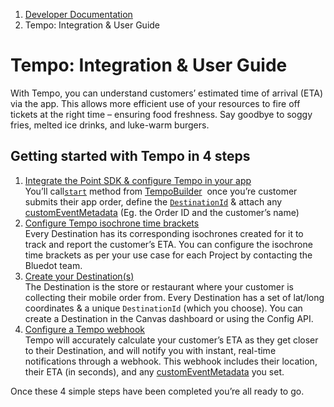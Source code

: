 1.  [Developer Documentation](https://docs.bluedot.io)
2.  Tempo: Integration & User Guide

Tempo: Integration & User Guide
===============================

With Tempo, you can understand customers’ estimated time of arrival (ETA) via the app. This allows more efficient use of your resources to fire off tickets at the right time – ensuring food freshness. Say goodbye to soggy fries, melted ice drinks, and luke-warm burgers.

Getting started with Tempo in 4 steps
-------------------------------------

1.  [Integrate the Point SDK & configure Tempo in your app](https://docs.bluedot.io/tempo/integrate-the-point-sdk-configure-tempo-in-your-app/)  
    You’ll call[`start`](https://android-docs.bluedot.io/-bluedot-s-d-k/au.com.bluedot.point.net.engine/-tempo-service/-tempo-builder/start.html) method from [TempoBuilder](https://android-docs.bluedot.io/-bluedot-s-d-k/au.com.bluedot.point.net.engine/-tempo-service/-tempo-builder/index.html)  once you’re customer submits their app order, define the [`DestinationId`](https://android-docs.bluedot.io/-bluedot-s-d-k/au.com.bluedot.point.net.engine/-tempo-service/-tempo-builder/destination-id.html) & attach any [customEventMetadata](https://docs.bluedot.io/custom-event-metadata/) (Eg. the Order ID and the customer’s name)
2.  [Configure Tempo isochrone time brackets](https://docs.bluedot.io/tempo/configure-tempo-isochrone-time-brackets/)  
    Every Destination has its corresponding isochrones created for it to track and report the customer’s ETA. You can configure the isochrone time brackets as per your use case for each Project by contacting the Bluedot team.
3.  [Create your Destination(s)](https://docs.bluedot.io/tempo/create-your-destinations/)  
    The Destination is the store or restaurant where your customer is collecting their mobile order from. Every Destination has a set of lat/long coordinates & a unique `DestinationId` (which you choose). You can create a Destination in the Canvas dashboard or using the Config API.
4.  [Configure a Tempo webhook](https://docs.bluedot.io/tempo/configure-a-tempo-webhook/)  
    Tempo will accurately calculate your customer’s ETA as they get closer to their Destination, and will notify you with instant, real-time notifications through a webhook. This webhook includes their location, their ETA (in seconds), and any [customEventMetadata](https://docs.bluedot.io/custom-event-metadata/) you set.

Once these 4 simple steps have been completed you’re all ready to go.